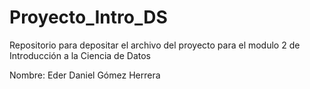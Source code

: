 # Proyecto_Intro_DS
Repositorio para depositar el archivo del proyecto para el modulo 2 de Introducción a la Ciencia de Datos

Nombre: Eder Daniel Gómez Herrera
